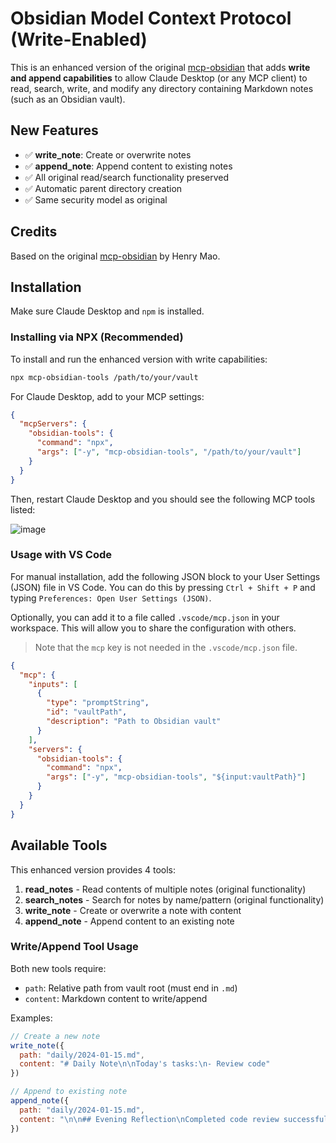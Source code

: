 # Obsidian Model Context Protocol (Write-Enabled)

This is an enhanced version of the original [mcp-obsidian](https://github.com/henrykmao/mcp-obsidian) that adds **write and append capabilities** to allow Claude Desktop (or any MCP client) to read, search, write, and modify any directory containing Markdown notes (such as an Obsidian vault).

## New Features
- ✅ **write_note**: Create or overwrite notes
- ✅ **append_note**: Append content to existing notes
- ✅ All original read/search functionality preserved
- ✅ Automatic parent directory creation
- ✅ Same security model as original

## Credits
Based on the original [mcp-obsidian](https://github.com/henrykmao/mcp-obsidian) by Henry Mao.

## Installation

Make sure Claude Desktop and `npm` is installed.

### Installing via NPX (Recommended)

To install and run the enhanced version with write capabilities:

```bash
npx mcp-obsidian-tools /path/to/your/vault
```

For Claude Desktop, add to your MCP settings:

```json
{
  "mcpServers": {
    "obsidian-tools": {
      "command": "npx",
      "args": ["-y", "mcp-obsidian-tools", "/path/to/your/vault"]
    }
  }
}
```

Then, restart Claude Desktop and you should see the following MCP tools listed:

![image](./images/mcp-tools.png)

### Usage with VS Code

For manual installation, add the following JSON block to your User Settings (JSON) file in VS Code. You can do this by pressing `Ctrl + Shift + P` and typing `Preferences: Open User Settings (JSON)`.

Optionally, you can add it to a file called `.vscode/mcp.json` in your workspace. This will allow you to share the configuration with others.

> Note that the `mcp` key is not needed in the `.vscode/mcp.json` file.

```json
{
  "mcp": {
    "inputs": [
      {
        "type": "promptString",
        "id": "vaultPath",
        "description": "Path to Obsidian vault"
      }
    ],
    "servers": {
      "obsidian-tools": {
        "command": "npx",
        "args": ["-y", "mcp-obsidian-tools", "${input:vaultPath}"]
      }
    }
  }
}
```

## Available Tools

This enhanced version provides 4 tools:

1. **read_notes** - Read contents of multiple notes (original functionality)
2. **search_notes** - Search for notes by name/pattern (original functionality)  
3. **write_note** - Create or overwrite a note with content
4. **append_note** - Append content to an existing note

### Write/Append Tool Usage

Both new tools require:
- `path`: Relative path from vault root (must end in `.md`)
- `content`: Markdown content to write/append

Examples:
```javascript
// Create a new note
write_note({
  path: "daily/2024-01-15.md",
  content: "# Daily Note\n\nToday's tasks:\n- Review code"
})

// Append to existing note
append_note({
  path: "daily/2024-01-15.md", 
  content: "\n\n## Evening Reflection\nCompleted code review successfully."
})
```
